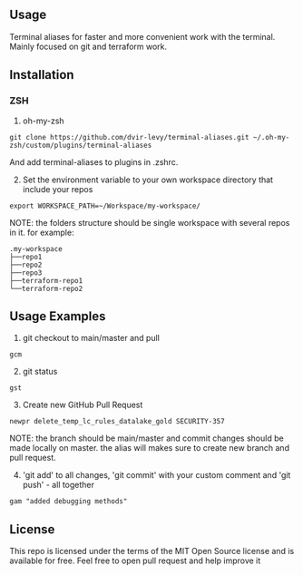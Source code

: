 ## Usage

Terminal aliases for faster and more convenient work with the terminal. Mainly focused on git and terraform work.


## Installation

### ZSH

1. oh-my-zsh
```
git clone https://github.com/dvir-levy/terminal-aliases.git ~/.oh-my-zsh/custom/plugins/terminal-aliases
```
And add terminal-aliases to plugins in .zshrc.


2. Set the environment variable to your own workspace directory that include your repos
```
export WORKSPACE_PATH=~/Workspace/my-workspace/
```


NOTE: the folders structure should be single workspace with several repos in it.
for example:
```
.my-workspace
├──repo1
├──repo2
├──repo3
├──terraform-repo1
└──terraform-repo2

```

## Usage Examples

1. git checkout to main/master and pull
```
gcm
```


2. git status
```
gst
```


3. Create new GitHub Pull Request
```
newpr delete_temp_lc_rules_datalake_gold SECURITY-357
```
NOTE: the branch should be main/master and commit changes should be made locally on master. the alias will makes sure to create new branch and pull request.


4. 'git add' to all changes, 'git commit' with your custom comment and 'git push' - all together
```
gam "added debugging methods"
```


## License

This repo is licensed under the terms of the MIT Open Source
license and is available for free.
Feel free to open pull request and help improve it
